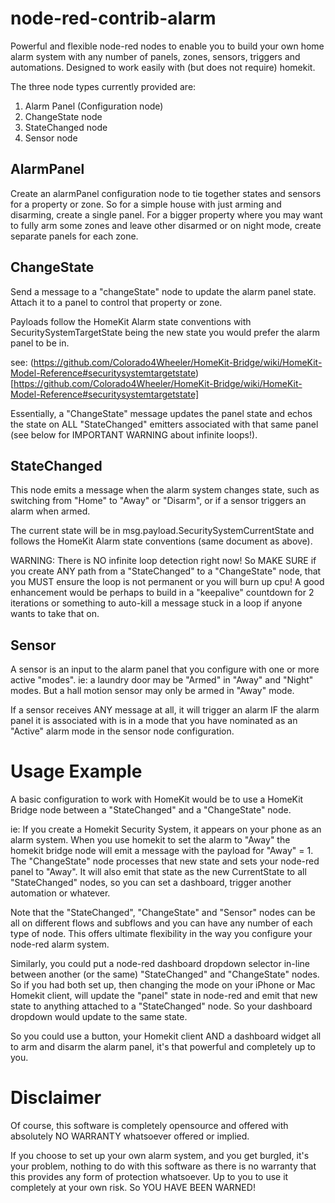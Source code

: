 # node-red-contrib-alarm
Powerful and flexible node-red nodes to enable you to build your own home alarm system with any number of panels, zones, sensors, triggers and automations.
Designed to work easily with (but does not require) homekit.

The three node types currently provided are:
1. Alarm Panel (Configuration node)
2. ChangeState node
3. StateChanged node
4. Sensor node

## AlarmPanel

Create an alarmPanel configuration node to tie together states and sensors for a property or zone. So for a simple house with just arming and disarming, create a single panel.
For a bigger property where you may want to fully arm some zones and leave other disarmed or on night mode, create separate panels for each zone.

## ChangeState

Send a message to a "changeState" node to update the alarm panel state. Attach it to a panel to control that property or zone.

Payloads follow the HomeKit Alarm state conventions with SecuritySystemTargetState being the new state you would prefer the alarm panel to be in.

see: (https://github.com/Colorado4Wheeler/HomeKit-Bridge/wiki/HomeKit-Model-Reference#securitysystemtargetstate)[https://github.com/Colorado4Wheeler/HomeKit-Bridge/wiki/HomeKit-Model-Reference#securitysystemtargetstate]

Essentially, a "ChangeState" message updates the panel state and echos the state on ALL "StateChanged" emitters associated with that same panel
(see below for IMPORTANT WARNING about infinite loops!).

## StateChanged

This node emits a message when the alarm system changes state, such as switching from "Home" to "Away" or "Disarm", or if a sensor triggers an alarm when armed.

The current state will be in msg.payload.SecuritySystemCurrentState and follows the HomeKit Alarm state conventions (same document as above).


WARNING: There is NO infinite loop detection right now! So MAKE SURE if you create ANY path from a "StateChanged" to a "ChangeState" node, that you MUST
ensure the loop is not permanent or you will burn up cpu! A good enhancement would be perhaps to build in a "keepalive" countdown for 2 iterations or something to
auto-kill a message stuck in a loop if anyone wants to take that on.

## Sensor

A sensor is an input to the alarm panel that you configure with one or more active "modes". ie: a laundry door may be "Armed" in "Away" and "Night" modes.
But a hall motion sensor may only be armed in "Away" mode.

If a sensor receives ANY message at all, it will trigger an alarm IF the alarm panel it is associated with is in a mode that you have nominated as an "Active" alarm mode
in the sensor node configuration.

# Usage Example

A basic configuration to work with HomeKit would be to use a HomeKit Bridge node between a "StateChanged" and a "ChangeState" node.

ie: If you create a Homekit Security System, it appears on your phone as an alarm system. When you use homekit to set the alarm to "Away" the
homekit bridge node will emit a message with the payload for "Away" = 1. The "ChangeState" node processes that new state and sets your node-red panel to "Away".
It will also emit that state as the new CurrentState to all "StateChanged" nodes, so you can set a dashboard, trigger another automation or whatever.

Note that the "StateChanged", "ChangeState" and "Sensor" nodes can be all on different flows and subflows and you can have any number of each type of node.
This offers ultimate flexibility in the way you configure your node-red alarm system.

Similarly, you could put a node-red dashboard dropdown selector in-line between another (or the same) "StateChanged" and "ChangeState" nodes.
So if you had both set up, then changing the mode on your iPhone or Mac Homekit client, will update the "panel" state in node-red and emit that new state to anything
attached to a "StateChanged" node. So your dashboard dropdown would update to the same state.

So you could use a button, your Homekit client AND a dashboard widget all to arm and disarm the alarm panel, it's that powerful and completely up to you.


# Disclaimer

Of course, this software is completely opensource and offered with absolutely NO WARRANTY whatsoever offered or implied.

If you choose to set up your own alarm system, and you get burgled, it's your problem, nothing to do with this software as there is no warranty
that this provides any form of protection whatsoever. Up to you to use it completely at your own risk. So YOU HAVE BEEN WARNED!